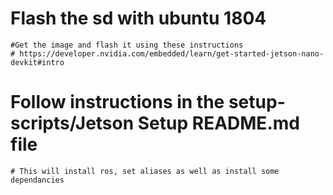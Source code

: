 # Flash the sd with ubuntu 1804
    #Get the image and flash it using these instructions
    # https://developer.nvidia.com/embedded/learn/get-started-jetson-nano-devkit#intro

# Follow instructions in the setup-scripts/Jetson Setup README.md file
    # This will install ros, set aliases as well as install some dependancies 
    